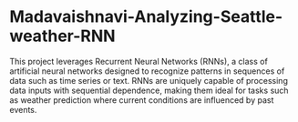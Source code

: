 # Madavaishnavi-Analyzing-Seattle-weather-RNN
This project leverages Recurrent Neural Networks (RNNs), a class of artificial neural networks 
designed to recognize patterns in sequences of data such as time series or text. RNNs are uniquely 
capable of processing data inputs with sequential dependence, making them ideal for tasks such 
as weather prediction where current conditions are influenced by past events.
